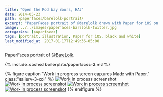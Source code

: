 ```yaml
---
title: "Open the Pod bay doors, HAL"
date: 2014-05-23
path: /paperfaces/barelolk-portrait/
excerpt: "PaperFaces portrait of @barelolk drawn with Paper for iOS on an iPad."
image: ../../images/paperfaces-barelolk-twitter.jpg
categories: [paperfaces]
tags: [portrait, illustration, Paper for iOS, black and white]
last_modified_at: 2017-01-17T12:49:36-05:00
---
```


PaperFaces portrait of [@BareLolk](https://twitter.com/BareLolk).

{% include_cached boilerplate/paperfaces-2.md %}

{% figure caption:"Work in progress screen captures Made with Paper." class:"gallery-3-col" %}
[![Work in process screenshot](../../images/paperfaces-barelolk-process-1-600.jpg)](../../images/paperfaces-barelolk-process-1-lg.jpg) [![Work in process screenshot](../../images/paperfaces-barelolk-process-2-600.jpg)](../../images/paperfaces-barelolk-process-2-lg.jpg) [![Work in process screenshot](../../images/paperfaces-barelolk-process-3-600.jpg)](../../images/paperfaces-barelolk-process-3-lg.jpg) [![Work in process screenshot](../../images/paperfaces-barelolk-process-4-600.jpg)](../../images/paperfaces-barelolk-process-4-lg.jpg)
{% endfigure %}
